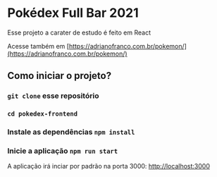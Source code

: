 # Pokédex Full Bar 2021

Esse projeto a carater de estudo é feito em React 

Acesse também em [https://adrianofranco.com.br/pokemon/](https://adrianofranco.com.br/pokemon/)

## Como iniciar o projeto?

### `git clone` esse repositório

### `cd pokedex-frontend`

### Instale as dependências `npm install`

### Inicie a aplicação `npm run start`

A aplicação irá inciar por padrão na porta 3000: [http://localhost:3000](http://localhost:3000)

